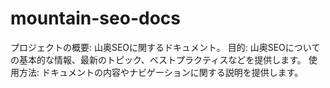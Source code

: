 # mountain-seo-docs
プロジェクトの概要: 山奥SEOに関するドキュメント。
目的: 山奥SEOについての基本的な情報、最新のトピック、ベストプラクティスなどを提供します。
使用方法: ドキュメントの内容やナビゲーションに関する説明を提供します。
